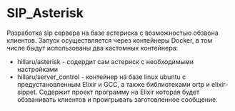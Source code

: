 # SIP_Asterisk
Разработка sip сервера на базе астериска с возможностью обзвона клиентов.
Запуск осуществляется через контейнеры Docker, в том числе быдут использованы два кастомных контейнера:
  - hillaru/asterisk - содердит сам астериск с необходимыми настройками
  - hillaru/server_control - контейнер на базе linux ubuntu с предустановленным Elixir и GCC, а также библиотеками ortp и elixir-sippet. Содержит проект программу на
Elixir которая будет обзванивать клиентов и проигрывать заготовленное сообщение.
